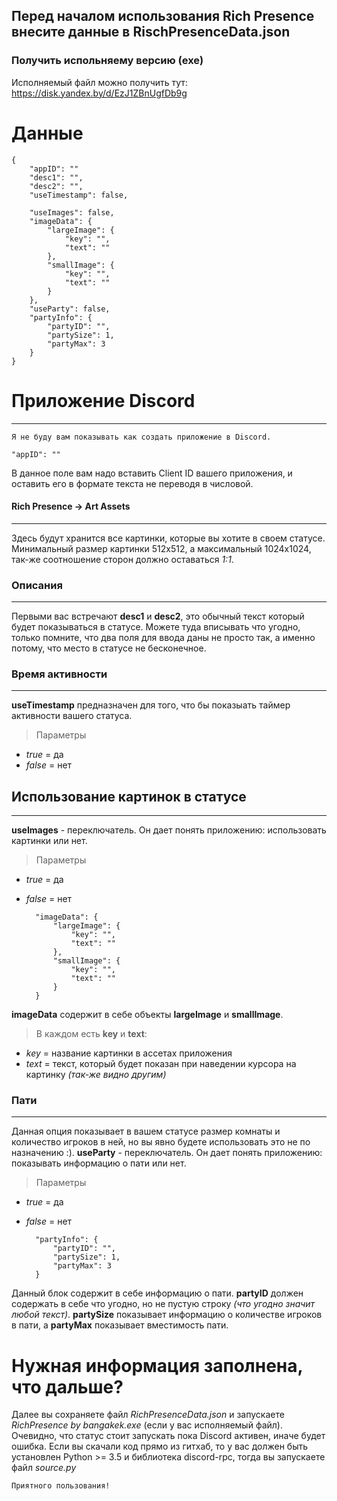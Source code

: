 Перед началом использования Rich Presence внесите данные в RischPresenceData.json
---

### Получить испольняему версию (exe)
Исполняемый файл можно получить тут: https://disk.yandex.by/d/EzJ1ZBnUgfDb9g

# Данные


    {
        "appID": ""
        "desc1": "",
        "desc2": "",
        "useTimestamp": false,

        "useImages": false,
        "imageData": {
            "largeImage": {
                "key": "",
                "text": ""
            },
            "smallImage": {
                "key": "",
                "text": ""
            }
        },
        "useParty": false,
        "partyInfo": {
            "partyID": "",
            "partySize": 1,
            "partyMax": 3
        }
    }
# Приложение Discord
---
`Я не буду вам показывать как создать приложение в Discord.`

    "appID": ""
В данное поле вам надо вставить Client ID вашего приложения, и оставить его в формате текста не переводя в числовой.
#### Rich Presence -> Art Assets
---
Здесь будут хранится все картинки, которые вы хотите в своем статусе. Минимальный размер картинки 512x512, а максимальный 1024x1024,
так-же соотношение сторон должно оставаться *1:1*.

### Описания
---
Первыми вас встречают **desc1** и **desc2**, это обычный текст который будет показываться в статусе.
Можете туда вписывать что угодно, только помните, что два поля для ввода даны не просто так, а именно потому, что место в статусе не бесконечное.

### Время активности
---
**useTimestamp** предназначен для того, что бы показыать таймер активности вашего статуса.
> Параметры
+ *true* = да
+ *false* = нет

## Использование картинок в статусе
---
**useImages** - переключатель. Он дает понять приложению: использовать картинки или нет.
> Параметры
+ *true* = да
+ *false* = нет


        "imageData": {
            "largeImage": {
                "key": "",
                "text": ""
            },
            "smallImage": {
                "key": "",
                "text": ""
            }
        }

**imageData** содержит в себе объекты **largeImage** и **smallImage**.
> В каждом есть **key** и **text**:
+ *key* = название картинки в ассетах приложения
+ *text* = текст, который будет показан при наведении курсора на картинку *(так-же видно другим)*

### Пати
---
Данная опция показывает в вашем статусе размер комнаты и количество игроков в ней, но вы явно будете использовать это не по назначению :).
**useParty** - переключатель. Он дает понять приложению: показывать информацию о пати или нет.
> Параметры
+ *true* = да
+ *false* = нет
    
        "partyInfo": {
            "partyID": "",
            "partySize": 1,
            "partyMax": 3
        }
Данный блок содержит в себе информацию о пати. **partyID** должен содержать в себе что угодно, но не пустую строку *(что угодно значит любой текст)*.
**partySize** показывает информацию о количестве игроков в пати, а **partyMax** показывает вместимость пати.


# Нужная информация заполнена, что дальше?
Далее вы сохраняете файл *RichPresenceData.json* и запускаете *RichPresence by bangakek.exe* (если у вас исполняемый файл). Очевидно, что статус стоит запускать пока Discord активен, иначе будет ошибка.
Если вы скачали код прямо из гитхаб, то у вас должен быть установлен Python >= 3.5 и библиотека discord-rpc, тогда вы запускаете файл *source.py*

`Приятного пользования!`
